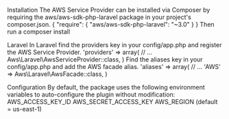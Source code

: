 Installation
The AWS Service Provider can be installed via Composer by requiring the aws/aws-sdk-php-laravel package in your project's composer.json.
{ "require": { "aws/aws-sdk-php-laravel": "~3.0" } }
Then run a composer install

Laravel
In Laravel find the providers key in your config/app.php and register the AWS Service Provider.
'providers' => array( // ... Aws\Laravel\AwsServiceProvider::class, )
Find the aliases key in your config/app.php and add the AWS facade alias.
'aliases' => array( // ... 'AWS' => Aws\Laravel\AwsFacade::class, )

Configuration
By default, the package uses the following environment variables to auto-configure the plugin without modification:
AWS_ACCESS_KEY_ID AWS_SECRET_ACCESS_KEY AWS_REGION (default = us-east-1)
